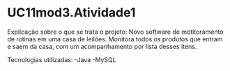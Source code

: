 # UC11mod3.Atividade1

Explicação sobre o que se trata o projeto:
Novo software de motitoramento de rotinas em uma casa de leilões.
Monitora todos os produtos que entram e saem da casa, com um acompanhamento por lista desses itens.

Tecnologias utilizadas:
-Java
-MySQL

